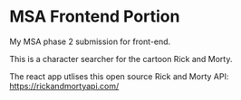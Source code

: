 # MSA Frontend Portion
My MSA phase 2 submission for front-end.

This is a character searcher for the cartoon Rick and Morty.

The react app utlises this open source Rick and Morty API:
https://rickandmortyapi.com/


